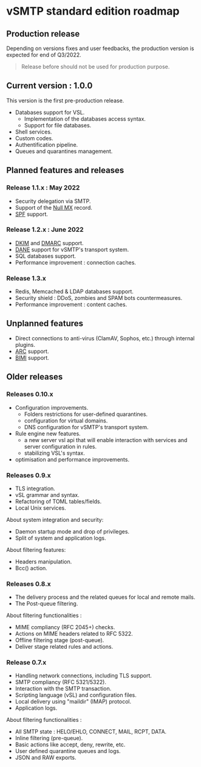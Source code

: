 # vSMTP standard edition roadmap

## Production release

Depending on versions fixes and user feedbacks, the production version is expected for end of Q3/2022.

> Release before should not be used for production purpose.

## Current version : 1.0.0

 This version is the first pre-production release.

- Databases support for VSL.
  - Implementation of the databases access syntax.
  - Support for file databases.
- Shell services.
- Custom codes.
- Authentification pipeline.
- Queues and quarantines management.

## Planned features and releases

### Release 1.1.x : May 2022

- Security delegation via SMTP.
- Support of the [Null MX](https://datatracker.ietf.org/doc/html/rfc7505) record.
- [SPF](https://datatracker.ietf.org/doc/html/rfc7208) support.

### Release 1.2.x : June 2022

- [DKIM](https://datatracker.ietf.org/doc/html/rfc6376) and [DMARC](https://datatracker.ietf.org/doc/html/rfc7489) support.
- [DANE](https://blog.apnic.net/2019/11/20/better-mail-security-with-dane-for-smtp/) support for vSMTP's transport system.
- SQL databases support.
- Performance improvement : connection caches.

### Release 1.3.x

- Redis, Memcached & LDAP databases support.
- Security shield : DDoS, zombies and SPAM bots countermeasures.
- Performance improvement : content caches.

## Unplanned features

- Direct connections to anti-virus (ClamAV, Sophos, etc.) through internal plugins.
- [ARC](https://datatracker.ietf.org/doc/html/rfc8617) support.
- [BIMI](https://www.ietf.org/archive/id/draft-blank-ietf-bimi-02.txt) support.

## Older releases

### Releases 0.10.x

- Configuration improvements.
  - Folders restrictions for user-defined quarantines.
  - configuration for virtual domains.
  - DNS configuration for vSMTP's transport system.
- Rule engine new features.
  - a new server vsl api that will enable interaction with services and server configuration in rules.
  - stabilizing VSL's syntax.
- optimisation and performance improvements.

### Releases 0.9.x

- TLS integration.
- vSL grammar and syntax.
- Refactoring of TOML tables/fields.
- Local Unix services.

About system integration and security:

- Daemon startup mode and drop of privileges.
- Split of system and application logs.

About filtering features:

- Headers manipulation.
- Bcc() action.

### Releases 0.8.x

- The delivery process and the related queues for local and remote mails.
- The Post-queue filtering.

About filtering functionalities :

- MIME compliancy (RFC 2045+) checks.
- Actions on MIME headers related to RFC 5322.
- Offline filtering stage (post-queue).
- Deliver stage related rules and actions.

### Release 0.7.x

- Handling network connections, including TLS support.
- SMTP compliancy (RFC 5321/5322).
- Interaction with the SMTP transaction.
- Scripting language (vSL) and configuration files.
- Local delivery using "maildir" (IMAP) protocol.
- Application logs.

About filtering functionalities :

- All SMTP state : HELO/EHLO, CONNECT, MAIL, RCPT, DATA.
- Inline filtering (pre-queue).
- Basic actions like accept, deny, rewrite, etc.
- User defined quarantine queues and logs.
- JSON and RAW exports.
